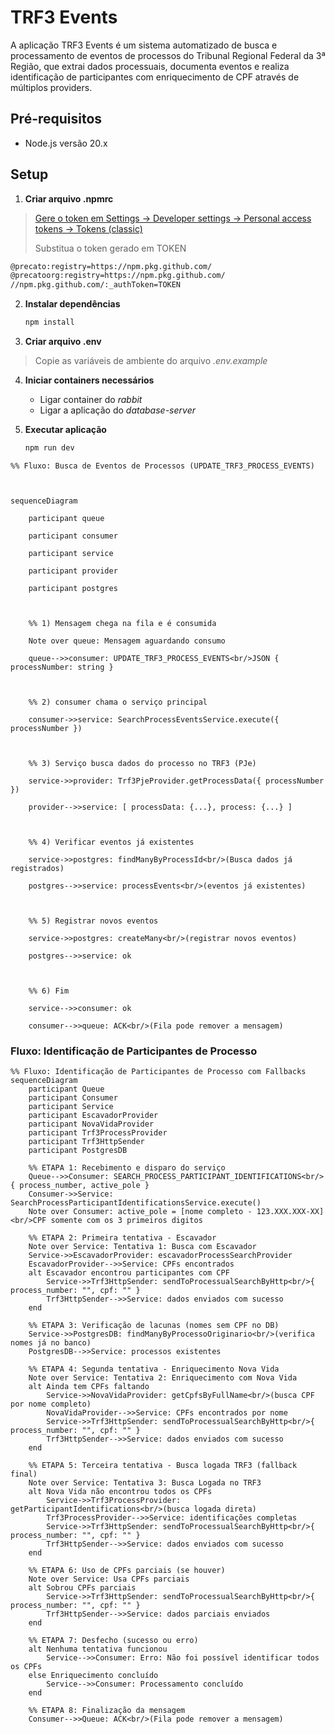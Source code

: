 # TRF3 Events

A aplicação TRF3 Events é um sistema automatizado de busca e processamento de eventos de processos do Tribunal Regional Federal da 3ª Região, que extrai dados processuais, documenta eventos e realiza identificação de participantes com enriquecimento de CPF através de múltiplos providers.

## **Pré-requisitos**

- Node.js versão 20.x
## Setup

1. **Criar arquivo .npmrc**
> [Gere o token em Settings → Developer settings → Personal access tokens → Tokens (classic)](https://github.com/settings/tokens)
   >
   > Substitua o token gerado em TOKEN

```bash
@precato:registry=https://npm.pkg.github.com/
@precatoorg:registry=https://npm.pkg.github.com/
//npm.pkg.github.com/:_authToken=TOKEN
```

2. **Instalar dependências**

   ```bash
   npm install
   ```

3. **Criar arquivo .env**

> Copie as variáveis de ambiente do arquivo _.env.example_

4. **Iniciar containers necessários**

   - Ligar container do _rabbit_
   - Ligar a aplicação do _database-server_

5. **Executar aplicação**
   ```bash
   npm run dev
   ```
```mermaid
%% Fluxo: Busca de Eventos de Processos (UPDATE_TRF3_PROCESS_EVENTS)

  

sequenceDiagram

    participant queue

    participant consumer

    participant service

    participant provider

    participant postgres

  

    %% 1) Mensagem chega na fila e é consumida

    Note over queue: Mensagem aguardando consumo

    queue-->>consumer: UPDATE_TRF3_PROCESS_EVENTS<br/>JSON { processNumber: string }

  

    %% 2) consumer chama o serviço principal

    consumer->>service: SearchProcessEventsService.execute({ processNumber })

  

    %% 3) Serviço busca dados do processo no TRF3 (PJe)

    service->>provider: Trf3PjeProvider.getProcessData({ processNumber })

    provider-->>service: [ processData: {...}, process: {...} ]

  

    %% 4) Verificar eventos já existentes

    service->>postgres: findManyByProcessId<br/>(Busca dados já registrados)

    postgres-->>service: processEvents<br/>(eventos já existentes)

  

    %% 5) Registrar novos eventos

    service->>postgres: createMany<br/>(registrar novos eventos)

    postgres-->>service: ok

  

    %% 6) Fim

    service-->>consumer: ok

    consumer-->>queue: ACK<br/>(Fila pode remover a mensagem)
```
### Fluxo: Identificação de Participantes de Processo

```mermaid
%% Fluxo: Identificação de Participantes de Processo com Fallbacks
sequenceDiagram
    participant Queue
    participant Consumer
    participant Service
    participant EscavadorProvider
    participant NovaVidaProvider
    participant Trf3ProcessProvider
    participant Trf3HttpSender
    participant PostgresDB

    %% ETAPA 1: Recebimento e disparo do serviço
    Queue-->>Consumer: SEARCH_PROCESS_PARTICIPANT_IDENTIFICATIONS<br/>{ process_number, active_pole }
    Consumer->>Service: SearchProcessParticipantIdentificationsService.execute()
    Note over Consumer: active_pole = [nome completo - 123.XXX.XXX-XX]<br/>CPF somente com os 3 primeiros digitos

    %% ETAPA 2: Primeira tentativa - Escavador
    Note over Service: Tentativa 1: Busca com Escavador
    Service->>EscavadorProvider: escavadorProcessSearchProvider
    EscavadorProvider-->>Service: CPFs encontrados
    alt Escavador encontrou participantes com CPF
        Service->>Trf3HttpSender: sendToProcessualSearchByHttp<br/>{ process_number: "", cpf: "" }
        Trf3HttpSender-->>Service: dados enviados com sucesso
    end

    %% ETAPA 3: Verificação de lacunas (nomes sem CPF no DB)
    Service->>PostgresDB: findManyByProcessoOriginario<br/>(verifica nomes já no banco)
    PostgresDB-->>Service: processos existentes

    %% ETAPA 4: Segunda tentativa - Enriquecimento Nova Vida
    Note over Service: Tentativa 2: Enriquecimento com Nova Vida
    alt Ainda tem CPFs faltando
        Service->>NovaVidaProvider: getCpfsByFullName<br/>(busca CPF por nome completo)
        NovaVidaProvider-->>Service: CPFs encontrados por nome
        Service->>Trf3HttpSender: sendToProcessualSearchByHttp<br/>{ process_number: "", cpf: "" }
        Trf3HttpSender-->>Service: dados enviados com sucesso
    end

    %% ETAPA 5: Terceira tentativa - Busca logada TRF3 (fallback final)
    Note over Service: Tentativa 3: Busca Logada no TRF3
    alt Nova Vida não encontrou todos os CPFs
        Service->>Trf3ProcessProvider: getParticipantIdentifications<br/>(busca logada direta)
        Trf3ProcessProvider-->>Service: identificações completas
        Service->>Trf3HttpSender: sendToProcessualSearchByHttp<br/>{ process_number: "", cpf: "" }
        Trf3HttpSender-->>Service: dados enviados com sucesso
    end

    %% ETAPA 6: Uso de CPFs parciais (se houver)
    Note over Service: Usa CPFs parciais
    alt Sobrou CPFs parciais
        Service->>Trf3HttpSender: sendToProcessualSearchByHttp<br/>{ process_number: "", cpf: "" }
        Trf3HttpSender-->>Service: dados parciais enviados
    end

    %% ETAPA 7: Desfecho (sucesso ou erro)
    alt Nenhuma tentativa funcionou
        Service-->>Consumer: Erro: Não foi possível identificar todos os CPFs
    else Enriquecimento concluído
        Service-->>Consumer: Processamento concluído
    end

    %% ETAPA 8: Finalização da mensagem
    Consumer-->>Queue: ACK<br/>(Fila pode remover a mensagem)
```

